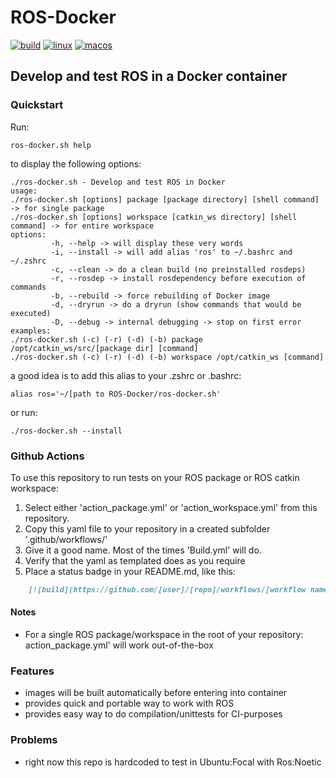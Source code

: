 # ROS-Docker
[![build](https://github.com/autonomousrobotshq/ROS-Docker/workflows/Build/badge.svg)](https://github.com/autonomousrobotshq/ROS-Docker/actions?workflow=Build)
[![linux](https://github.com/autonomousrobotshq/ROS-Docker/workflows/Linux/badge.svg)](https://github.com/autonomousrobotshq/ROS-Docker/actions?workflow=Linux)
[![macos](https://github.com/autonomousrobotshq/ROS-Docker/workflows/MacOS/badge.svg)](https://github.com/autonomousrobotshq/ROS-Docker/actions?workflow=MacOS)
## Develop and test ROS in a Docker container

### Quickstart

Run:

    ros-docker.sh help

to display the following options:

```
./ros-docker.sh - Develop and test ROS in Docker
usage:
./ros-docker.sh [options] package [package directory] [shell command] -> for single package
./ros-docker.sh [options] workspace [catkin_ws directory] [shell command] -> for entire workspace
options:
         -h, --help -> will display these very words
         -i, --install -> will add alias 'ros' to ~/.bashrc and ~/.zshrc
         -c, --clean -> do a clean build (no preinstalled rosdeps)
         -r, --rosdep -> install rosdependency before execution of commands
         -b, --rebuild -> force rebuilding of Docker image
         -d, --dryrun -> do a dryrun (show commands that would be executed)
         -D, --debug -> internal debugging -> stop on first error
examples:
./ros-docker.sh (-c) (-r) (-d) (-b) package /opt/catkin_ws/src/[package dir] [command]
./ros-docker.sh (-c) (-r) (-d) (-b) workspace /opt/catkin_ws [command]
```

a good idea is to add this alias to your .zshrc or .bashrc:

	alias ros='~/[path to ROS-Docker/ros-docker.sh'

or run:

    ./ros-docker.sh --install

### Github Actions

To use this repository to run tests on your ROS package or ROS catkin workspace:

1. Select either 'action_package.yml' or 'action_workspace.yml' from this repository.
2. Copy this yaml file to your repository in a created subfolder '.github/workflows/'
3. Give it a good name. Most of the times 'Build.yml' will do.
4. Verify that the yaml as templated does as you require
5. Place a status badge in your README.md, like this:

```markdown
    [![build](https://github.com/[user]/[repo]/workflows/[workflow name]/badge.svg)](https://github.com/[user]/[repo]/actions?workflow=[workflow name])
```

#### Notes

* For a single ROS package/workspace in the root of your repository: action_package.yml' will work out-of-the-box

### Features

* images will be built automatically before entering into container
* provides quick and portable way to work with ROS
* provides easy way to do compilation/unittests for CI-purposes

### Problems

* right now this repo is hardcoded to test in Ubuntu:Focal with Ros:Noetic
